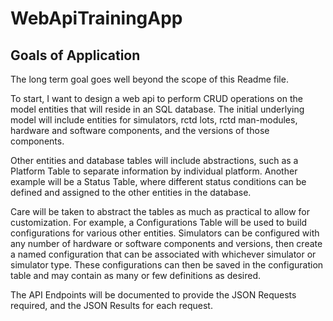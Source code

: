 # WebApiTrainingApp

## Goals of Application 

The long term goal goes well beyond the scope of this Readme file. 

To start, I want to design a web api to perform CRUD operations on the model entities that will reside in an SQL database. The initial underlying model will include entities for simulators, rctd lots, rctd man-modules, hardware and software components, and the versions of those components.

Other entities and database tables will include abstractions, such as a Platform Table to separate information by individual platform. Another example will be a Status Table, where different status conditions can be defined and assigned to the other entities in the database. 

Care will be taken to abstract the tables as much as practical to allow for customization. For example, a Configurations Table will be used to build configurations for various other entities. Simulators can be configured with any number of hardware or software components and versions, then create a named configuration that can be associated with whichever simulator or simulator type. These configurations can then be saved in the configuration table and may contain as many or few definitions as desired.

The API Endpoints will be documented to provide the JSON Requests required, and the JSON Results for each request.